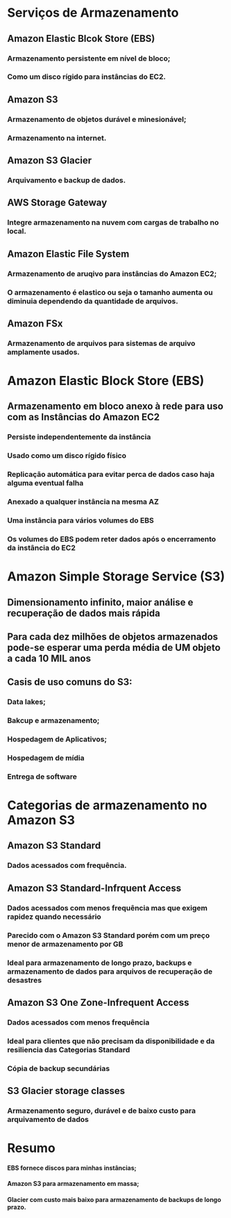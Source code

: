 # Serviços de Armazenamento
## Amazon Elastic Blcok Store (EBS)
### Armazenamento persistente em nível de bloco;
### Como um disco rígido para instâncias do EC2.
## Amazon S3
### Armazenamento de objetos durável e minesionável;
### Armazenamento na internet.
## Amazon S3 Glacier
### Arquivamento e backup de dados.
## AWS Storage Gateway
### Integre armazenamento na nuvem com cargas de trabalho no local.
## Amazon Elastic File System
### Armazenamento de aruqivo para instâncias do Amazon EC2;
### O armazenamento é elastico ou seja o tamanho aumenta ou diminuia dependendo da quantidade de arquivos.
## Amazon FSx
### Armazenamento de arquivos para sistemas de arquivo amplamente usados.

# Amazon Elastic Block Store (EBS)
## Armazenamento em bloco anexo à rede para uso com as Instâncias do Amazon EC2
### Persiste independentemente da instância
### Usado como um disco rígido físico
### Replicação automática para evitar perca de dados caso haja alguma eventual falha
### Anexado a qualquer instância na mesma AZ
### Uma instância para vários volumes do EBS
### Os volumes do EBS podem reter dados após o encerramento da instância do EC2

# Amazon Simple Storage Service (S3)
## Dimensionamento infinito, maior análise e recuperação de dados mais rápida
## Para cada dez milhões de objetos armazenados pode-se esperar uma perda média de UM objeto a cada 10 MIL anos
## Casis de uso comuns do S3:
### Data lakes;
### Bakcup e armazenamento;
### Hospedagem de Aplicativos;
### Hospedagem de mídia
### Entrega de software

# Categorias de armazenamento no Amazon S3
## Amazon S3 Standard
### Dados acessados com frequência.
## Amazon S3 Standard-Infrquent Access
### Dados acessados com menos frequência mas que exigem rapidez quando necessário
### Parecido com o Amazon S3 Standard porém com um preço menor de armazenamento por GB
### Ideal para armazenamento de longo prazo, backups e armazenamento de dados para arquivos de recuperação de desastres
## Amazon S3 One Zone-Infrequent Access
### Dados acessados com menos frequência
### Ideal para clientes que não precisam da disponibilidade e da resiliencia das Categorias Standard
### Cópia de backup secundárias
## S3 Glacier storage classes
### Armazenamento seguro, durável e de baixo custo para arquivamento de dados

# Resumo
#### EBS fornece discos para minhas instâncias;
#### Amazon S3 para armazenamento em massa;
#### Glacier com custo mais baixo para armazenamento de backups de longo prazo.